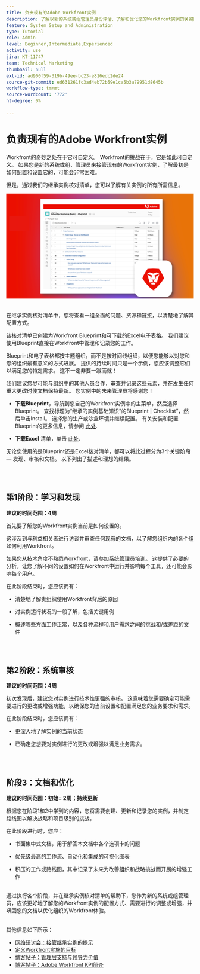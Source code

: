 ```yaml
---
title: 负责现有的Adobe Workfront实例
description: 了解以新的系统或组管理员身份评估、了解和优化您的Workfront实例的关键阶段。
feature: System Setup and Administration
type: Tutorial
role: Admin
level: Beginner,Intermediate,Experienced
activity: use
jira: KT-11747
team: Technical Marketing
thumbnail: null
exl-id: ad900f59-319b-49ee-bc23-e816edc2de24
source-git-commit: ed631261fc3ad4eb72b59e1ca5b3a79951d8645b
workflow-type: tm+mt
source-wordcount: '772'
ht-degree: 0%

---
```


# 负责现有的Adobe Workfront实例

Workfront的奇妙之处在于它可自定义。 Workfront的挑战在于，它是如此可自定义。 如果您是新的系统或组、管理员来接管现有的Workfront实例，了解最初是如何配置和设置它的，可能会非常困难。

但是，通过我们的继承实例核对清单，您可以了解有关实例的所有所需信息。

![继承的实例清单图像](assets/wf-inherited-instance-image.png)
<br></br>

在继承实例核对清单中，您将查看一组全面的问题、资源和链接，以清楚地了解其配置方式。

该核对清单已创建为Workfront Blueprint和可下载的Excel电子表格。 我们建议使用Blueprint直接在Workfront中管理和记录您的工作。

Blueprint和电子表格都按主题组织，而不是按时间线组织，以便您能够以对您和您的组织最有意义的方式进展。 提供的持续时间只是一个示例，您应该调整它们以满足您的特定需求。 这不一定非要一蹴而就！

我们建议您尽可能与组织中的其他人员合作，审查并记录这些元素，并在发生任何重大更改时使文档保持最新。 您实例中的未来管理员将感谢您！

* <b>下载Blueprint</b>，导航到您自己的Workfront实例中的主菜单，然后选择Blueprint。 查找标题为“继承的实例基础知识”的Blueprint | Checklist”，然后单击Install。 选择您的生产或沙盒环境并继续配置。 有关安装和配置Blueprint的更多信息，请参阅 [此处](https://experienceleague.adobe.com/docs/workfront/using/administration-and-setup/blueprints/blueprints-install.html?lang=en).

* <b>下载Excel</b> 清单，单击 [此处](assets/adobe-workfront-system-admin-playbook-inherited-instance.xlsx).

无论您使用的是Blueprint还是Excel核对清单，都可以将此过程分为3个关键阶段 — 发现、审核和文档。 以下列出了描述和理想的结果。

<br>
</br>

## 第1阶段：学习和发现

<b>建议的时间范围：4周</b>

首先要了解您的Workfront实例当前是如何设置的。

这涉及到与利益相关者进行访谈并审查任何现有的文档，以了解您组织内的各个组如何利用Workfront。

如果您从技术角度不熟悉Workfront，请参加系统管理员培训。 这提供了必要的分析，让您了解不同的设置如何在Workfront中运行并影响每个工具，还可能会影响每个用户。

在此阶段结束时，您应该拥有：

* 清楚地了解贵组织使用Workfront背后的原因

* 对实例运行状况的一般了解，包括关键用例

* 概述哪些方面工作正常，以及各种流程和用户需求之间的挑战和/或差距的文件
<br>
</br>

## 第2阶段：系统审核

<b>建议的时间范围：4周 </b>

初次发现后，建议您对实例进行技术性更强的审核。 这意味着您需要确定可能需要进行的更改或增强功能，以确保您的当前设置和配置满足您的业务要求和需求。

在此阶段结束时，您应该拥有：

* 更深入地了解实例的当前状态

* 已确定您想要对实例进行的更改或增强以满足业务需求。
<br>
</br>

## 阶段3：文档和优化

<b>建议的时间范围：初始= 2周；持续更新 </b>

根据您在阶段1和2中学到的内容，您将需要创建、更新和记录您的实例，并制定路线图以解决战略和项目级别的挑战。

在此阶段进行时，您应：

* 书面集中式文档，用于解答本文档中各个选项卡的问题

* 优先级最高的工作流、自动化和集成的可视化图表

* 积压的工作或路线图，其中记录了未来为改善组织和战略挑战而开展的增强工作

<br>
通过执行各个阶段，并在继承实例核对清单的帮助下，您作为新的系统或组管理员，应该更好地了解您的Workfront实例的配置方式、需要进行的调整或增强，并巩固您的文档以优化组织的Workfront体验。

<br>
</br>

其他信息如下所示：
* [网络研讨会：接管继承实例的提示](https://experienceleaguecommunities.adobe.com/t5/workfront-discussions/webinar-system-admin-essentials-tips-for-taking-over-an-existing/td-p/571873)
* [定义Workfront实施的目标](https://experienceleague.adobe.com/docs/workfront/using/administration-and-setup/get-started-administration/define-wf-goals-objectives.html?lang=en)
* [博客帖子：管理层支持与领导力价值](https://experienceleaguecommunities.adobe.com/t5/workfront-blogs/customer-success-tips-executive-sponsorship-and-value-to/ba-p/518353)
* [博客帖子：Adobe Workfront KPI简介](https://experienceleaguecommunities.adobe.com/t5/workfront-blogs/kpi-dashboards-in-the-new-workfront-experience-introduction-to/ba-p/549001)
